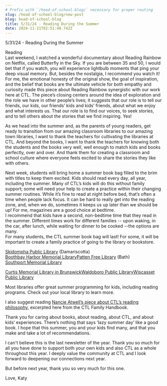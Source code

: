 ```yaml
---
# Prefix with `/head-of-school-blog/` necessary for proper routing
slug: /head-of-school-blog/new-post
blog: head-of-school-blog
title: 5/31/24 - Reading During the Summer
date: 2024-11-21T02:51:48.742Z
---
```

5/31/24 - Reading During the Summer

Reading\
Last weekend, I watched a wonderful documentary about Reading Rainbow on Netflix, called Butterfly in the Sky. If you are between 35 and 50, I would bet that if you watch, you will experience lightbulb moments that ping your deep visual memory. But, besides the nostalgia, I recommend you watch it! For me, the emotional honesty of the original show, the goal of inspiration, and the belief that books are the ultimate vehicle for both empathy and curiosity made this piece about Reading Rainbow synergistic with our work here at CTL. The piece’s closing centers around the idea of exploration and the role we have in other people’s lives; it suggests that our role is to tell our friends, our kids, our friends’ kids and kids’ friends, about what we enjoy and what interests us. That our role is to find our voices, to seek stories, and to tell others about the stories that we find inspiring. Yes!

As we head into the summer and, as the parents of young readers, get ready to transition from our amazing classroom libraries to our amazing town libraries, I want to thank the teachers for cultivating the libraries at CTL. And beyond the books, I want to thank the teachers for knowing both the students and the books very well, well enough to match kids and books perfectly, over and over. And thank them for creating a classroom and school culture where everyone feels excited to share the stories they like with others. 

Next week, students will bring home a summer book bag filled to the brim with titles to keep them excited. Kids should read every day, all year, including the summer. Many of CTL’s kids will do this without family support; some will need your help to create a practice within their changing summer routines. While it’s fine to read at night before bed, that’s often a time when people lack focus. It can be hard to really get into the reading zone, and, when we do, sometimes it keeps us up later than we should be up! For me, magazines are a good choice at bedtime.\
I recommend that kids have a second, non-bedtime time that they read in the summer. Different times work for different families -- upon waking, in the car, after lunch, while waiting for dinner to be cooked --the options are many.\
For many students, the CTL summer book bag will last! For some, it will be important to create a family practice of going to the library or bookstore. 

[Skidompha Public Library](https://www.skidompha.org/kids-programming/) (Damariscotta)\
[Boothbay Harbor Memorial Library](https://bbhlibrary.org/youth/)[Patten Free Library](https://www.patten.lib.me.us/kids/) (Bath)\
[Southport Memorial Library](https://www.southportlibrary.org/)

[Curtis Memorial Library in Brunswick](https://curtislibrary.com/kids/)[Waldoboro Public Library](http://www.waldoborolibrary.org/just-for-kids.html)[Wiscasset Public Library](https://wiscasset.lib.me.us/just-for-kids/)

Most libraries offer great summer programming for kids, including reading programs. Check out your local library to learn more. 

I also suggest reading [Nancie Atwell’s piece about CTL’s reading philosophy](https://docs.google.com/document/d/1fiYv3VmD2FrxVRTflD0_REIVUzzbEDcsO0oseamOqX8/edit?usp=sharing), excerpted here from the CTL Family Handbook. 

Thank you for caring about books, about reading, about CTL, and about kids’ experiences. There’s nothing that says ‘lazy summer day’ like a good book. I hope that this summer, you and your kids find many, and that you make and take a lot of recommendations. 

I can't believe this is the last newsletter of the year. Thank you so much for all you have done to support both your own kids and also CTL as a whole throughout this year. I deeply value the community at CTL and I look forward to deepening our connections next year. 

But before next year, thank you so very much for this one.

Love, Katy
